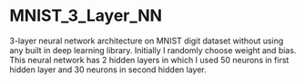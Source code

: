 # MNIST_3_Layer_NN
3-layer neural network architecture on MNIST digit dataset without using any built in deep learning library. Initially I randomly choose weight and bias. This neural network has 2 hidden layers in which I used 50 neurons in first hidden layer and 30 neurons in second hidden layer. 
